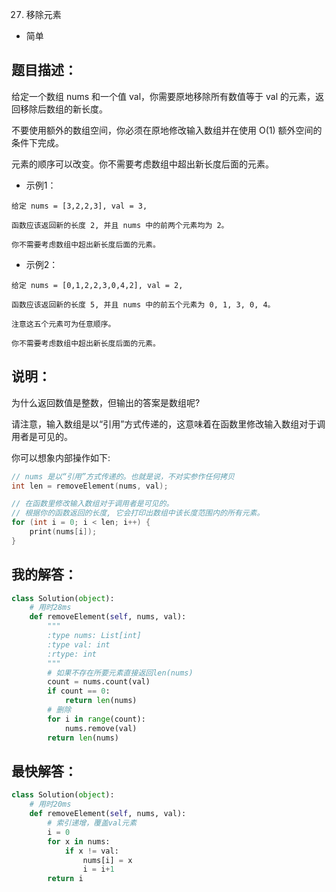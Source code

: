 27. 移除元素

- 简单

## 题目描述：
给定一个数组 nums 和一个值 val，你需要原地移除所有数值等于 val 的元素，返回移除后数组的新长度。

不要使用额外的数组空间，你必须在原地修改输入数组并在使用 O(1) 额外空间的条件下完成。

元素的顺序可以改变。你不需要考虑数组中超出新长度后面的元素。

- 示例1：

```
给定 nums = [3,2,2,3], val = 3,

函数应该返回新的长度 2, 并且 nums 中的前两个元素均为 2。

你不需要考虑数组中超出新长度后面的元素。
```

- 示例2：

```
给定 nums = [0,1,2,2,3,0,4,2], val = 2,

函数应该返回新的长度 5, 并且 nums 中的前五个元素为 0, 1, 3, 0, 4。

注意这五个元素可为任意顺序。

你不需要考虑数组中超出新长度后面的元素。
```
## 说明：
为什么返回数值是整数，但输出的答案是数组呢?

请注意，输入数组是以“引用”方式传递的，这意味着在函数里修改输入数组对于调用者是可见的。

你可以想象内部操作如下:

``` c
// nums 是以“引用”方式传递的。也就是说，不对实参作任何拷贝
int len = removeElement(nums, val);

// 在函数里修改输入数组对于调用者是可见的。
// 根据你的函数返回的长度, 它会打印出数组中该长度范围内的所有元素。
for (int i = 0; i < len; i++) {
    print(nums[i]);
}
```

## 我的解答：
``` python
class Solution(object):
    # 用时28ms
    def removeElement(self, nums, val):
        """
        :type nums: List[int]
        :type val: int
        :rtype: int
        """
        # 如果不存在所要元素直接返回len(nums)
        count = nums.count(val)
        if count == 0:
            return len(nums)
        # 删除
        for i in range(count):
            nums.remove(val)
        return len(nums)
```

## 最快解答：
``` python
class Solution(object):
    # 用时20ms
    def removeElement(self, nums, val):
        # 索引递增，覆盖val元素
        i = 0
        for x in nums:
            if x != val:
                nums[i] = x
                i = i+1
        return i
```
